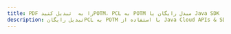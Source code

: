 ---title: PDF را به  تبدیل کنیدPOTM، PCL به POTM مبدل رایگان یا Java SDKdescription: تبدیل رایگانPCL به POTM با استفاده از Java Cloud APIs & SDK همچنین اسناد PDF را در Cloud ایجاد، ویرایش و رندر کنید.---